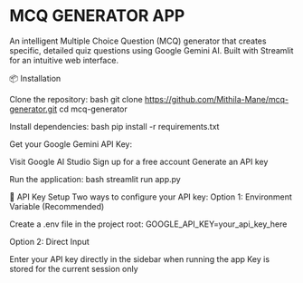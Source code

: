 # MCQ GENERATOR APP
An intelligent Multiple Choice Question (MCQ) generator that creates specific, detailed quiz questions using Google Gemini AI. Built with Streamlit for an intuitive web interface.

📦 Installation

Clone the repository:
bash git clone https://github.com/Mithila-Mane/mcq-generator.git
cd mcq-generator

Install dependencies:
bash pip install -r requirements.txt

Get your Google Gemini API Key:

Visit Google AI Studio
Sign up for a free account
Generate an API key


Run the application:
bash streamlit run app.py


🔑 API Key Setup
Two ways to configure your API key:
Option 1: Environment Variable (Recommended)

Create a .env file in the project root:
GOOGLE_API_KEY=your_api_key_here


Option 2: Direct Input

Enter your API key directly in the sidebar when running the app
Key is stored for the current session only
